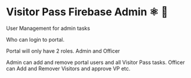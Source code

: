 # Visitor Pass Firebase Admin ⚛️ 🚀

User Management for admin tasks

Who can login to portal.

Portal will only have 2 roles.  Admin and Officer

Admin can add and remove portal users and all Visitor Pass tasks.
Officer can Add and Remover Visitors and approve VP etc.
